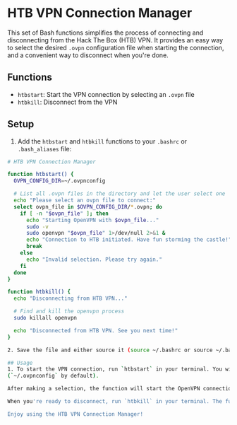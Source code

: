 # HTB VPN Connection Manager

This set of Bash functions simplifies the process of connecting and disconnecting from the Hack The Box (HTB) VPN. It provides an easy way to select the desired `.ovpn` configuration file when starting the connection, and a convenient way to disconnect when you're done.

## Functions

- `htbstart`: Start the VPN connection by selecting an `.ovpn` file
- `htbkill`: Disconnect from the VPN

## Setup

1. Add the `htbstart` and `htbkill` functions to your `.bashrc` or `.bash_aliases` file:

```bash
# HTB VPN Connection Manager

function htbstart() {
  OVPN_CONFIG_DIR=~/.ovpnconfig

  # List all .ovpn files in the directory and let the user select one
  echo "Please select an ovpn file to connect:"
  select ovpn_file in $OVPN_CONFIG_DIR/*.ovpn; do
    if [ -n "$ovpn_file" ]; then
      echo "Starting OpenVPN with $ovpn_file..."
      sudo -v
      sudo openvpn "$ovpn_file" 1>/dev/null 2>&1 &
      echo "Connection to HTB initiated. Have fun storming the castle!"
      break
    else
      echo "Invalid selection. Please try again."
    fi
  done
}

function htbkill() {
  echo "Disconnecting from HTB VPN..."

  # Find and kill the openvpn process
  sudo killall openvpn

  echo "Disconnected from HTB VPN. See you next time!"
}

2. Save the file and either source it (source ~/.bashrc or source ~/.bash_aliases) or restart your terminal for the changes to take effect.

## Usage
1. To start the VPN connection, run `htbstart` in your terminal. You will be prompted to select an `.ovpn` file from your configuration directory 
(`~/.ovpnconfig` by default).

After making a selection, the function will start the OpenVPN connection and display a success message when connected.

When you're ready to disconnect, run `htbkill` in your terminal. The function will find and kill the openvpn process, disconnecting you from the VPN.

Enjoy using the HTB VPN Connection Manager!
